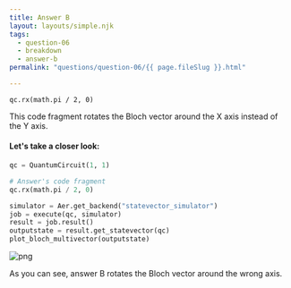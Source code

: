 ```yaml
---
title: Answer B
layout: layouts/simple.njk
tags:
  - question-06
  - breakdown
  - answer-b
permalink: "questions/question-06/{{ page.fileSlug }}.html"

---
```



`qc.rx(math.pi / 2, 0)`

This code fragment rotates the Bloch vector around the X axis instead of the Y axis.

#### Let's take a closer look:


```python
qc = QuantumCircuit(1, 1)

# Answer's code fragment
qc.rx(math.pi / 2, 0)

simulator = Aer.get_backend("statevector_simulator")
job = execute(qc, simulator)
result = job.result()
outputstate = result.get_statevector(qc)
plot_bloch_multivector(outputstate)
```




    
![png](output_17_0.png)
    



As you can see, answer B rotates the Bloch vector around the wrong axis.
